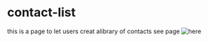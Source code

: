 # contact-list
this is a page to let users creat alibrary of contacts
see page ![here](https://robynwaddell.github.io/contact-list/)
